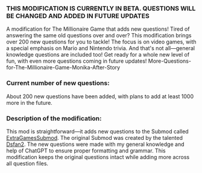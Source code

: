 ### THIS MODIFICATION IS CURRENTLY IN BETA. QUESTIONS WILL BE CHANGED AND ADDED IN FUTURE UPDATES
A modification for The Millionaire Game that adds new questions!
Tired of answering the same old questions over and over? 
This modification brings over 200 new questions for you to tackle! The focus is on video games, with a special emphasis on 
Mario and Nintendo trivia. And that's not all—general knowledge questions are included too! Get ready for a whole new level of fun, with even more questions coming in future updates! More-Questions-for-The-Millionaire-Game-Monika-After-Story

### Current number of new questions: 
About 200 new questions have been added, with plans to add at least 1000 more in the future.

### Description of the modification:

This mod is straightforward—it adds new questions to the Submod called [ExtraGamesSubmod](https://github.com/Dsfan2/ExtraGamesSubmod?tab=readme-ov-file#current-games). The original Submod was created by the talented [Dsfan2](https://github.com/Dsfan2).
The new questions were made with my general knowledge and help of ChatGPT to ensure proper formatting and grammar. This modification keeps the original questions intact while adding more across all question files.
